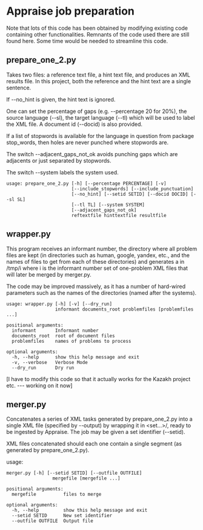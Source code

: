 # Appraise job preparation

Note that lots of this code has been obtained by modifying existing code containing other functionalities.  Remnants of the code used there are still found here. Some time would be needed to streamline this code.

## prepare_one_2.py

Takes two files: a reference text file, a hint text file, and produces an XML results file.
In this project, both the reference and the hint text are a single sentence.

If --no_hint is given, the hint text is ignored.

One can set the percentage of gaps (e.g.  --percentage 20 for 20%), the source language (--sl), the target language (--tl) which will be used to label the XML file. A document id (--docid) is also provided.

If a list of stopwords is available for the language in question from package stop_words, then holes are never punched where stopwords are. 

The switch --adjacent_gaps_not_ok avoids punching gaps which are adjacents or just separated by stopwords.

The switch --system labels the system used.



```
usage: prepare_one_2.py [-h] [--percentage PERCENTAGE] [-v]
                        [--include_stopwords] [--include_punctuation]
                        [--no_hint] [--setid SETID] [--docid DOCID] [--sl SL]
                        [--tl TL] [--system SYSTEM] 
                        [--adjacent_gaps_not_ok]
                        reftextfile hinttextfile resultfile

``` 

## wrapper.py

This program receives an informant number, the directory where all problem files are kept  (in directories
such as human, google, yandex, etc., and the names of files to get from each of these directories) and generates
a in /tmp/i where i is the informant number set of one-problem XML files that will later be merged by merger.py.

The code may be improved massively, as it has a number of hard-wired parameters such as the names of the directories (named after the systems).



```
usage: wrapper.py [-h] [-v] [--dry_run]
                  informant documents_root problemfiles [problemfiles ...]

positional arguments:
  informant       Informant number
  documents_root  root of document files
  problemfiles    names of problems to process

optional arguments:
  -h, --help      show this help message and exit
  -v, --verbose   Verbose Mode
  --dry_run       Dry run
```


[I have to modify this code so that it actually works for the Kazakh project etc. --- working on it now]

## merger.py 

Concatenates a series of XML tasks generated by prepare_one_2.py into a single XML file (specified by --output) by wrapping it in <set...>/</set>, ready to be ingested by Appraise. The job may be given a set identifier (--setid).

XML files concatenated should each one contain a single segment (as generated by prepare_one_2.py).

usage: 

```
merger.py [-h] [--setid SETID] [--outfile OUTFILE]
                 mergefile [mergefile ...]

positional arguments:
  mergefile          files to merge

optional arguments:
  -h, --help         show this help message and exit
  --setid SETID      New set identifier
  --outfile OUTFILE  Output file
```
